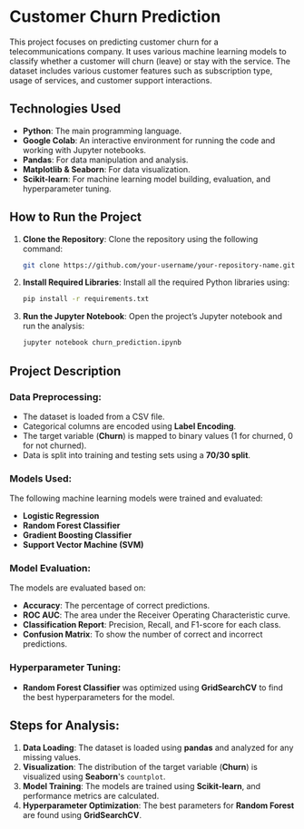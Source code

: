 # Customer Churn Prediction

This project focuses on predicting customer churn for a telecommunications company. It uses various machine learning models to classify whether a customer will churn (leave) or stay with the service. The dataset includes various customer features such as subscription type, usage of services, and customer support interactions.

## Technologies Used

- **Python**: The main programming language.
- **Google Colab**: An interactive environment for running the code and working with Jupyter notebooks.
- **Pandas**: For data manipulation and analysis.
- **Matplotlib & Seaborn**: For data visualization.
- **Scikit-learn**: For machine learning model building, evaluation, and hyperparameter tuning.

## How to Run the Project

1. **Clone the Repository**: Clone the repository using the following command:
   ```bash
   git clone https://github.com/your-username/your-repository-name.git

2. **Install Required Libraries**: Install all the required Python libraries using:
   ```bash
   pip install -r requirements.txt

3. **Run the Jupyter Notebook**: Open the project’s Jupyter notebook and run the analysis:

   ```bash
   jupyter notebook churn_prediction.ipynb
## Project Description

### Data Preprocessing:
- The dataset is loaded from a CSV file.
- Categorical columns are encoded using **Label Encoding**.
- The target variable (**Churn**) is mapped to binary values (1 for churned, 0 for not churned).
- Data is split into training and testing sets using a **70/30 split**.

### Models Used:
The following machine learning models were trained and evaluated:
- **Logistic Regression**
- **Random Forest Classifier**
- **Gradient Boosting Classifier**
- **Support Vector Machine (SVM)**

### Model Evaluation:
The models are evaluated based on:
- **Accuracy**: The percentage of correct predictions.
- **ROC AUC**: The area under the Receiver Operating Characteristic curve.
- **Classification Report**: Precision, Recall, and F1-score for each class.
- **Confusion Matrix**: To show the number of correct and incorrect predictions.

### Hyperparameter Tuning:
- **Random Forest Classifier** was optimized using **GridSearchCV** to find the best hyperparameters for the model.

## Steps for Analysis:

1. **Data Loading**: The dataset is loaded using **pandas** and analyzed for any missing values.
2. **Visualization**: The distribution of the target variable (**Churn**) is visualized using **Seaborn**'s `countplot`.
3. **Model Training**: The models are trained using **Scikit-learn**, and performance metrics are calculated.
4. **Hyperparameter Optimization**: The best parameters for **Random Forest** are found using **GridSearchCV**.
